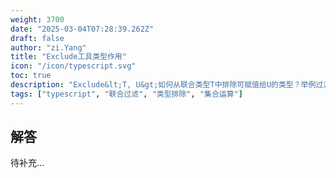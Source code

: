 ```yaml
---
weight: 3700
date: "2025-03-04T07:28:39.262Z"
draft: false
author: "zi.Yang"
title: "Exclude工具类型作用"
icon: "/icon/typescript.svg"
toc: true
description: "Exclude&lt;T, U&gt;如何从联合类型T中排除可赋值给U的类型？举例过滤掉字符串类型中的空值（'a'|'b'|null → 'a'|'b'）"
tags: ["typescript", "联合过滤", "类型排除", "集合运算"]
---
```


## 解答

待补充...
